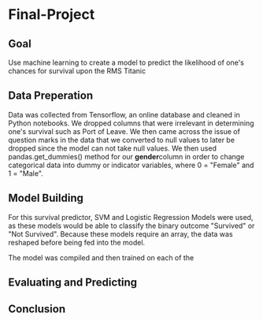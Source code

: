 # Final-Project

## Goal 
Use machine learning to create a model to predict the likelihood of one's chances for survival upon the RMS Titanic

## Data Preperation
Data was collected from Tensorflow, an online database and cleaned in Python notebooks. We dropped columns that were irrelevant in determining one's survival such as Port of Leave. We then came across the issue of question marks in the data that we converted to null values to later be dropped since the model can not take null values. We then used pandas.get_dummies() method for our <b>gender</b>column in order to change categorical data into dummy or indicator variables, where 0 = "Female" and 1 = "Male".



## Model Building

For this survival predictor, SVM and Logistic Regression Models were used, as these models would be able to classify the binary outcome "Survived" or "Not Survived". Because these models require an array, the data was reshaped before being fed into the model.



The model was compiled and then trained on each of the
## Evaluating and Predicting

## Conclusion
